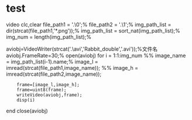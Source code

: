 # test
video
clc,clear
file_path1 =  '.\0\';%
file_path2 =  '.\1\';%
img_path_list = dir(strcat(file_path1,'*.png'));%
img_path_list = sort_nat(img_path_list);%
img_num = length(img_path_list);%

aviobj=VideoWriter(strcat('.\avi\','Rabbit_double','.avi'));%文件名
aviobj.FrameRate=30;%
open(aviobj)
for i = 1:1:img_num
        %%
        image_name = img_path_list(i-1).name;%
        image_l =  imread(strcat(file_path1,image_name));
        %%
        image_h =  imread(strcat(file_path2,image_name));

        frame=[image_l,image_h];
        frame=uint8(frame);
        writeVideo(aviobj,frame); 
        disp(i)
end
close(aviobj)
























